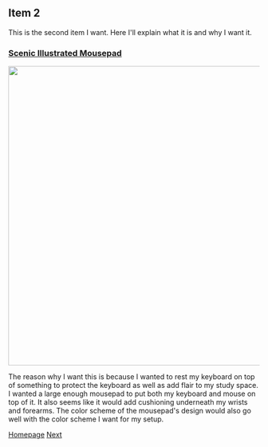 ## Item 2
<p> This is the second item I want. Here I'll explain what it is and why I want it. </p>

### [Scenic Illustrated Mousepad](https://www.etsy.com/listing/1279814155/kawaii-green-desk-mat-cute-mousepad?click_key=612dc45817b71752849bc55707915197ef9e8904%3A1279814155&click_sum=7fb83cfe&ref=user_profile&pro=1&frs=1&sts=1)
<img src="/assets/mousepad.png" width="600" height="600">
<p> The reason why I want this is because I wanted to rest my keyboard on top of something to protect the keyboard as well as add flair to my study space. I wanted a large enough mousepad to put both my keyboard and mouse on top of it. It also seems like it would add cushioning underneath my wrists and forearms. The color scheme of the mousepad's design would also go well with the color scheme I want for my setup. </p>
  
[Homepage](https://github.com/yulizhu0/1600-Markdown-Challenge/blob/682a8ff07e23ece486312e7a1eb05e315825ef91/README.md) [Next]()
